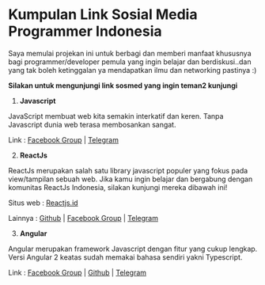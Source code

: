 # Kumpulan Link Sosial Media Programmer Indonesia
Saya memulai projekan ini untuk berbagi dan memberi manfaat khususnya bagi programmer/developer pemula yang ingin belajar dan berdiskusi..dan yang
tak boleh ketinggalan ya mendapatkan ilmu dan networking pastinya :)

**Silakan untuk mengunjungi link sosmed yang ingin teman2 kunjungi** 

1. **Javascript**

JavaScript membuat web kita semakin interkatif dan keren. Tanpa Javascript dunia web terasa membosankan sangat.

Link : [Facebook Group](https://www.facebook.com/groups/sencha.indo.admin/)  |  [Telegram](https://www.t.me/javascriptid/)

2. **ReactJs**

ReactJs merupakan salah satu library javascript populer yang fokus pada view/tampilan sebuah web. Jika kamu ingin belajar dan bergabung dengan 
komunitas ReactJs Indonesia, silakan kunjungi mereka dibawah ini!

Situs web : [Reactjs.id](http://react.id/)

Lainnya : [Github](https://github.com/reactjs-id)  |  [Facebook Group](https://www.facebook.com/groups/442974152553174/)  |  [Telegram](https://www.t.me/react_id/)

3. **Angular**

Angular merupakan framework Javascript dengan fitur yang cukup lengkap. Versi Angular 2 keatas sudah memakai bahasa sendiri yakni Typescript.

Link : [Facebook Group](https://www.facebook.com/groups/462764390497214/)  |  [Github](https://github.com/angular-indonesia)  |  [Telegram](https://www.t.me/AngularID/)

